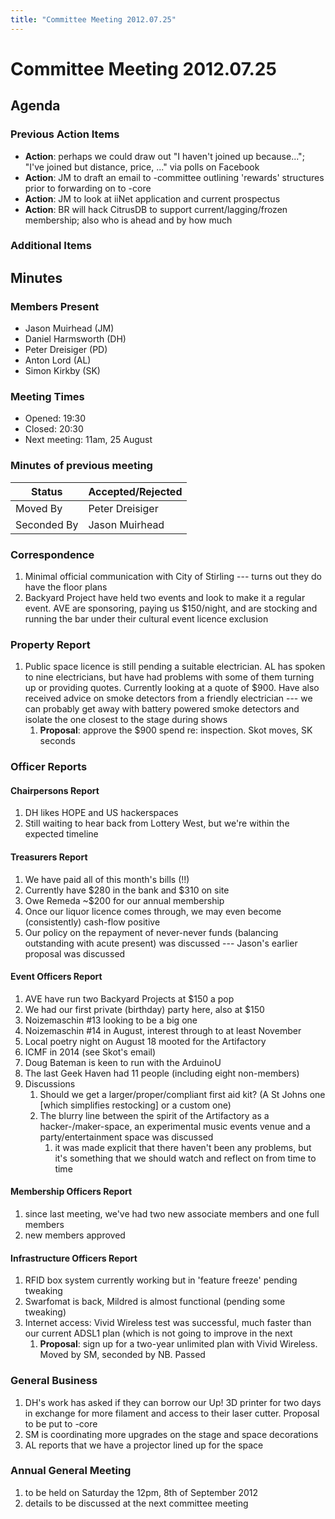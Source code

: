 ```yaml
---
title: "Committee Meeting 2012.07.25"
---
```

# Committee Meeting 2012.07.25

## Agenda

### Previous Action Items

-   **Action**: perhaps we could draw out "I haven't joined up because..."; "I've joined but distance, price, ..." via polls on Facebook
-   **Action**: JM to draft an email to -committee outlining 'rewards' structures prior to forwarding on to -core
-   **Action**: JM to look at iiNet application and current prospectus
-   **Action**: BR will hack CitrusDB to support current/lagging/frozen membership; also who is ahead and by how much

### Additional Items

## Minutes

### Members Present

-   Jason Muirhead (JM)
-   Daniel Harmsworth (DH)
-   Peter Dreisiger (PD)
-   Anton Lord (AL)
-   Simon Kirkby (SK)

### Meeting Times

-   Opened: 19:30
-   Closed: 20:30
-   Next meeting: 11am, 25 August

### Minutes of previous meeting

| Status      | Accepted/Rejected |
|-------------|-------------------|
| Moved By    | Peter Dreisiger   |
| Seconded By | Jason Muirhead    |

### Correspondence

1.  Minimal official communication with City of Stirling --- turns out they do have the floor plans
2.  Backyard Project have held two events and look to make it a regular event. AVE are sponsoring, paying us \$150/night, and are stocking and running the bar under their cultural event licence exclusion

### Property Report

1.  Public space licence is still pending a suitable electrician. AL has spoken to nine electricians, but have had problems with some of them turning up or providing quotes. Currently looking at a quote of \$900. Have also received advice on smoke detectors from a friendly electrician --- we can probably get away with battery powered smoke detectors and isolate the one closest to the stage during shows
    1.  **Proposal**: approve the \$900 spend re: inspection. Skot moves, SK seconds

### Officer Reports

#### Chairpersons Report

1.  DH likes HOPE and US hackerspaces
2.  Still waiting to hear back from Lottery West, but we're within the expected timeline

#### Treasurers Report

1.  We have paid all of this month's bills (!!)
2.  Currently have \$280 in the bank and \$310 on site
3.  Owe Remeda \~\$200 for our annual membership
4.  Once our liquor licence comes through, we may even become (consistently) cash-flow positive
5.  Our policy on the repayment of never-never funds (balancing outstanding with acute present) was discussed --- Jason's earlier proposal was discussed

#### Event Officers Report

1.  AVE have run two Backyard Projects at \$150 a pop
2.  We had our first private (birthday) party here, also at \$150
3.  Noizemaschin \#13 looking to be a big one
4.  Noizemaschin \#14 in August, interest through to at least November
5.  Local poetry night on August 18 mooted for the Artifactory
6.  ICMF in 2014 (see Skot's email)
7.  Doug Bateman is keen to run with the ArduinoU
8.  The last Geek Haven had 11 people (including eight non-members)
9.  Discussions
    1.  Should we get a larger/proper/compliant first aid kit? (A St Johns one \[which simplifies restocking\] or a custom one)
    2.  The blurry line between the spirit of the Artifactory as a hacker-/maker-space, an experimental music events venue and a party/entertainment space was discussed
        1.  it was made explicit that there haven't been any problems, but it's something that we should watch and reflect on from time to time

#### Membership Officers Report

1.  since last meeting, we've had two new associate members and one full members
2.  new members approved

#### Infrastructure Officers Report

1.  RFID box system currently working but in 'feature freeze' pending tweaking
2.  Swarfomat is back, Mildred is almost functional (pending some tweaking)
3.  Internet access: Vivid Wireless test was successful, much faster than our current ADSL1 plan (which is not going to improve in the next
    1.  **Proposal**: sign up for a two-year unlimited plan with Vivid Wireless. Moved by SM, seconded by NB. Passed

### General Business

1.  DH's work has asked if they can borrow our Up! 3D printer for two days in exchange for more filament and access to their laser cutter. Proposal to be put to -core
2.  SM is coordinating more upgrades on the stage and space decorations
3.  AL reports that we have a projector lined up for the space

### Annual General Meeting

1.  to be held on Saturday the 12pm, 8th of September 2012
2.  details to be discussed at the next committee meeting
